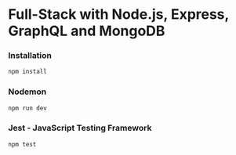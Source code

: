 # Full-Stack with Node.js, Express, GraphQL and MongoDB

### Installation

```bash
npm install
```

### Nodemon

```bash
npm run dev
```

### Jest - JavaScript Testing Framework 

```bash
npm test
```
